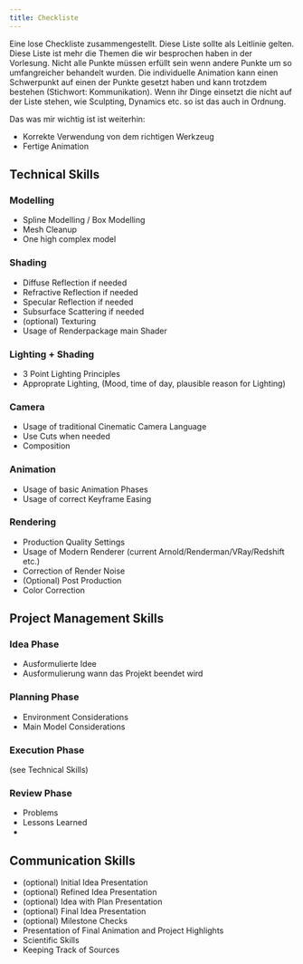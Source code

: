 ```yaml
---
title: Checkliste
---
```


Eine lose Checkliste zusammengestellt. Diese Liste sollte als Leitlinie gelten. Diese Liste ist mehr die Themen die wir besprochen haben in der Vorlesung. Nicht alle Punkte müssen erfüllt sein wenn andere Punkte um so umfangreicher behandelt wurden. Die individuelle Animation kann einen Schwerpunkt auf einen der Punkte gesetzt haben und kann trotzdem bestehen (Stichwort: Kommunikation).
Wenn ihr Dinge einsetzt die nicht auf der Liste stehen, wie Sculpting, Dynamics etc. so ist das auch in Ordnung.

Das was mir wichtig ist ist weiterhin:

- Korrekte Verwendung von dem richtigen Werkzeug
- Fertige Animation

## Technical Skills

### Modelling

- Spline Modelling / Box Modelling
- Mesh Cleanup
- One high complex model

### Shading

- Diffuse Reflection if needed
- Refractive Reflection if needed
- Specular Reflection if needed
- Subsurface Scattering if needed
- (optional) Texturing
- Usage of Renderpackage main Shader

### Lighting + Shading

- 3 Point Lighting Principles
- Approprate Lighting, (Mood, time of day, plausible reason for Lighting)

### Camera

- Usage of traditional Cinematic Camera Language
- Use Cuts when needed
- Composition

### Animation

- Usage of basic Animation Phases
- Usage of correct Keyframe Easing

### Rendering

- Production Quality Settings
- Usage of Modern Renderer (current Arnold/Renderman/VRay/Redshift etc.)
- Correction of Render Noise
- (Optional) Post Production
- Color Correction

## Project Management Skills

### Idea Phase

- Ausformulierte Idee
- Ausformulierung wann das Projekt beendet wird

### Planning Phase

- Environment Considerations
- Main Model Considerations

### Execution Phase

(see Technical Skills)

### Review Phase

- Problems
- Lessons Learned
-

## Communication Skills

- (optional) Initial Idea Presentation
- (optional) Refined Idea Presentation
- (optional) Idea with Plan Presentation
- (optional) Final Idea Presentation
- (optional) Milestone Checks
- Presentation of Final Animation and Project Highlights
- Scientific Skills
- Keeping Track of Sources
